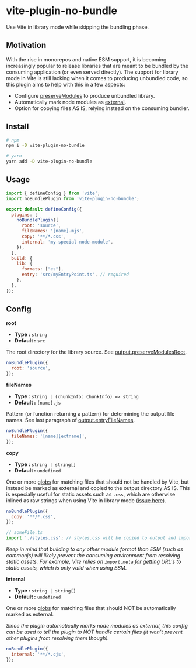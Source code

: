 # vite-plugin-no-bundle

Use Vite in library mode while skipping the bundling phase.

## Motivation

With the rise in monorepos and native ESM support, it is becoming increasingly popular to release
libraries that are meant to be bundled by the consuming application (or even served directly).
The support for library mode in Vite is still lacking when it comes to producing unbundled code,
so this plugin aims to help with this in a few aspects:

- Configure [preserveModules](https://rollupjs.org/guide/en/#outputpreservemodules) to produce unbundled library.
- Automatically mark node modules as [external](https://rollupjs.org/guide/en/#external).
- Option for copying files AS IS, relying instead on the consuming bundler.

## Install

```bash
# npm
npm i -D vite-plugin-no-bundle

# yarn
yarn add -D vite-plugin-no-bundle
```

## Usage

```js
import { defineConfig } from 'vite';
import noBundlePlugin from 'vite-plugin-no-bundle';

export default defineConfig({
  plugins: [
    noBundlePlugin({
      root: 'source',
      fileNames: '[name].mjs',
      copy: '**/*.css',
      internal: 'my-special-node-module',
    }),
  ],
  build: {
    lib: {
      formats: ["es"],
      entry: 'src/myEntryPoint.ts', // required
    },
  },
});
```

## Config

**root**

- **Type :** `string`
- **Default :** `src`

The root directory for the library source.
See [output.preserveModulesRoot](https://rollupjs.org/guide/en/#outputpreservemodulesroot).

```js
noBundlePlugin({
  root: 'source',
});
```

**fileNames**

- **Type :** `string | (chunkInfo: ChunkInfo) => string`
- **Default :** `[name].js`

Pattern (or function returning a pattern) for determining the output file names.
See last paragraph of [output.entryFileNames](https://rollupjs.org/guide/en/#outputentryfilenames).

```js
noBundlePlugin({
  fileNames: '[name][extname]',
});
```

**copy**

- **Type :** `string | string[]`
- **Default :** `undefined`

One or more [globs](https://github.com/micromatch/micromatch) for matching files that should not
be handled by Vite, but instead be marked as external and copied to the output directory AS IS.
This is especially useful for static assets such as `.css`, which are otherwise inlined as raw
strings when using Vite in library mode ([issue here](https://github.com/vitejs/vite/issues/4454)).

```js
noBundlePlugin({
  copy: '**/*.css',
});

// someFile.ts
import './styles.css'; // styles.css will be copied to output and import remains unchanged
```

_Keep in mind that building to any other module format than ESM (such as commonjs) will likely
prevent the consuming environment from resolving static assets. For example, Vite relies on
`import.meta` for getting URL's to static assets, which is only valid when using ESM._

**internal**

- **Type :** `string | string[]`
- **Default :** `undefined`

One or more [globs](https://github.com/micromatch/micromatch) for matching files that should NOT
be automatically marked as external.

_Since the plugin automatically marks node modules as external, this config can be used to tell
the plugin to NOT handle certain files (it won't prevent other plugins from resolving them though)._

```js
noBundlePlugin({
  internal: '**/*.cjs',
});
```
